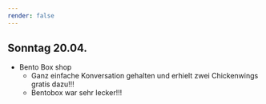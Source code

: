 ```yaml
---
render: false
---
```


## Sonntag 20.04.
- Bento Box shop
	- Ganz einfache Konversation gehalten und erhielt zwei Chickenwings gratis dazu!!!
	- Bentobox war sehr lecker!!!